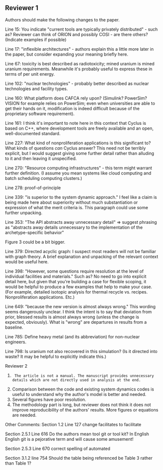 ## Reviewer 1

Authors should make the following changes to the paper.

Line 15: You indicate "current tools are typically privately distributed" - such as? Reviewer can think of ORION and possibly COSI - are there others? (Indicate examples if possible)

Line 17: "inflexible architectures" - authors  explain this a little more later in the paper, but consider expanding your meaning briefly here.

Line 67: toxicity is best described as radiotoxicity; mined uranium is mined uranium requirements. Meanwhile it's probably useful to express these in terms of per unit energy.

Line 102: "nuclear technologies" - probably better described as nuclear technologies and facility types.

Line 160: What platform does CAFCA rely upon? (Simulink? PowerSim? VISION for example relies on PowerSim; even when universities are able to get their hands on it, modification is indeed difficult because of the proprietary software requirement).

Line 161: I think it's important to note here in this context that Cyclus is based on C++, where development tools are freely available and an open, well-documented standard.

Line 227: What kind of nonproliferation applications is this significant to? What kinds of questions *can* Cyclus answer? This need not be terribly explicit, but I would suggest giving some further detail rather than alluding to it and then leaving it unspecified.

Line 270: "Resource computing infrastructures" - this term might warrant further definition. (I assume you mean systems like cloud computing and batch scheduling computing clusters.)

Line 278: proof-of-principle

Line 339: "is superior to the system dynamic approach." I feel like a claim is being made here about superiority without much substantiation or expression of what the merit criteria is. This paragraph could use some further unpacking.

Line 353: "The API abstracts away unnecessary detail" => suggest phrasing as "abstracts away details unnecessary to the implementation of the archetype-specific behavior"

Figure 3 could be a bit bigger.

Line 379: Directed acyclic graph: I suspect most readers will not be familiar with graph theory. A brief explanation and unpacking of the relevant context would be useful here.

Line 398: "However, some questions require resolution at the level of individual facilities and materials." Such as? No need to go into explicit detail here, but given that you're building a case for flexible scoping, it would be helpful to produce a few examples that help to make your case. (For example, detailed isotopic analysis for thermal recycle vs. recipes. Nonproliferation applications. Etc.)

Line 649: "because the new version is almost always wrong." This wording seems dangerously unclear. I think the intent is to say that deviation from prior, blessed results is almost always wrong (unless the change is expected, obviously). What is "wrong" are departures in results from a baseline.

Line 785: Define heavy metal (and its abbreviation) for non-nuclear engineers.

Line 798: Is uranium not also recovered in this simulation? (Is it directed into waste? It may be helpful to explicitly indicate this.)

Reviewer 2

1.      The article is not a manual. The manuscript provides unnecessary details which are not directly used in analysis at the end.
2. Comparison between the code and existing system dynamics codes is useful to understand why the author's  model is better and needed.
3. Several figures have poor resolution.
4. The methodology part is long, but reviewer does not think it does not improve reproducibility of the authors' results. More figures or equations are needed.

Other Comments:
Section 1.2 Line 127 change facilitates to facilitate

Section 2.5.1 Line 616 Do the authors  mean tool git or tool kit? In English English git is a pejorative term and will cause some amusement!

Section 2.5.3 Line 670 correct spelling of automated

Section 3.1.2 line 754 Should the table being referenced be Table 3 rather than Table 1?


